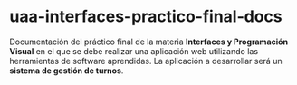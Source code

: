 # uaa-interfaces-practico-final-docs
Documentación del práctico final de la materia **Interfaces y Programación Visual** en el que se debe realizar una aplicación web utilizando las herramientas de software aprendidas. La aplicación a desarrollar será un **sistema de gestión de turnos**.
